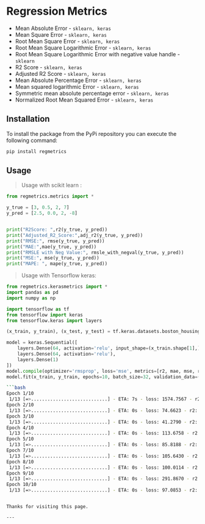 # Regression Metrics

* Mean Absolute Error - `sklearn, keras`
* Mean Square Error - `sklearn, keras`
* Root Mean Square Error - `sklearn, keras`
* Root Mean Square Logarithmic Error - `sklearn, keras`
* Root Mean Square Logarithmic Error with negative value handle - `sklearn`
* R2 Score - `sklearn, keras`
* Adjusted R2 Score - `sklearn, keras`
* Mean Absolute Percentage Error - `sklearn, keras`
* Mean squared logarithmic Error - `sklearn, keras`
* Symmetric mean absolute percentage error - `sklearn, keras`
* Normalized Root Mean Squared Error - `sklearn, keras`

## Installation

To install the package from the PyPi repository you can execute the following
command:
```sh
pip install regmetrics
```

## Usage

> Usage with scikit learn :

```python
from regmetrics.metrics import *

y_true = [3, 0.5, 2, 7]
y_pred = [2.5, 0.0, 2, -8]


print("R2Score: ",r2(y_true, y_pred))
print("Adjusted_R2_Score:",adj_r2(y_true, y_pred))
print("RMSE:", rmse(y_true, y_pred))
print("MAE:",mae(y_true, y_pred))
print("RMSLE with Neg Value:", rmsle_with_negval(y_true, y_pred))
print("MSE:", mse(y_true, y_pred))
print("MAPE: ", mape(y_true, y_pred))
```
> Usage with Tensorflow keras:

```python
from regmetrics.kerasmetrics import *
import pandas as pd
import numpy as np

import tensorflow as tf
from tensorflow import keras
from tensorflow.keras import layers

(x_train, y_train), (x_test, y_test) = tf.keras.datasets.boston_housing.load_data(path="boston_housing.npz", test_split=0.2, seed=113)

model = keras.Sequential([
    layers.Dense(64, activation='relu', input_shape=(x_train.shape[1],)),
    layers.Dense(64, activation='relu'),
    layers.Dense(1)
])
model.compile(optimizer='rmsprop', loss='mse', metrics=[r2, mae, mse, rmse, mape, rmsle, nrmse])
model.fit(x_train, y_train, epochs=10, batch_size=32, validation_data=(x_test, y_test))
```

```bash
```bash
Epoch 1/10
 1/13 [=>............................] - ETA: 7s - loss: 1574.7567 - r2: 0.6597 - mae: 37.1803 - mse: 1574.7567 - rmse: 37.1802 - mape: 159.261313/13 [==============================] - 1s 15ms/step - loss: 270.0653 - r2: 0.9472 - mae: 11.5427 - mse: 270.0653 - rmse: 11.5427 - mape: 57.3519 - rmsle: 0.6445 - nrmse: 0.5735 - val_loss: 88.6351 - val_r2: 0.9727 - val_mae: 6.6028 - val_mse: 88.6351 - val_rmse: 6.6028 - val_mape: 29.6502 - val_rmsle: 0.3161 - val_nrmse: 0.2965
Epoch 2/10
 1/13 [=>............................] - ETA: 0s - loss: 74.6623 - r2: 0.9913 - mae: 5.5958 - mse: 74.6623 - rmse: 5.5958 - mape: 25.3655 - rmsl13/13 [==============================] - 0s 3ms/step - loss: 87.1876 - r2: 0.9856 - mae: 6.9466 - mse: 87.1876 - rmse: 6.9466 - mape: 33.4256 - rmsle: 0.3057 - nrmse: 0.3343 - val_loss: 81.7884 - val_r2: 0.9712 - val_mae: 6.6424 - val_mse: 81.7884 - val_rmse: 6.6424 - val_mape: 28.8687 - val_rmsle: 0.3334 - val_nrmse: 0.2887
Epoch 3/10
 1/13 [=>............................] - ETA: 0s - loss: 41.2790 - r2: 0.9722 - mae: 5.3798 - mse: 41.2790 - rmse: 5.3798 - mape: 28.7497 - rmsl13/13 [==============================] - 0s 3ms/step - loss: 103.6462 - r2: 0.9825 - mae: 7.1041 - mse: 103.6462 - rmse: 7.1041 - mape: 34.6278 - rmsle: 0.3231 - nrmse: 0.3463 - val_loss: 71.7539 - val_r2: 0.9769 - val_mae: 6.1455 - val_mse: 71.7539 - val_rmse: 6.1455 - val_mape: 27.5078 - val_rmsle: 0.2893 - val_nrmse: 0.2751
Epoch 4/10
 1/13 [=>............................] - ETA: 0s - loss: 113.6758 - r2: 0.9917 - mae: 6.6575 - mse: 113.6758 - rmse: 6.6575 - mape: 20.8683 - rm13/13 [==============================] - 0s 3ms/step - loss: 88.1601 - r2: 0.9823 - mae: 6.8479 - mse: 88.1601 - rmse: 6.8479 - mape: 32.5867 - rmsle: 0.3080 - nrmse: 0.3259 - val_loss: 63.3707 - val_r2: 0.9829 - val_mae: 6.0845 - val_mse: 63.3707 - val_rmse: 6.0845 - val_mape: 33.1628 - val_rmsle: 0.2747 - val_nrmse: 0.3316
Epoch 5/10
 1/13 [=>............................] - ETA: 0s - loss: 85.8188 - r2: 0.9893 - mae: 7.0097 - mse: 85.8188 - rmse: 7.0097 - mape: 34.8362 - rmsl13/13 [==============================] - 0s 3ms/step - loss: 82.3233 - r2: 0.9860 - mae: 6.5795 - mse: 82.3233 - rmse: 6.5795 - mape: 32.5198 - rmsle: 0.3105 - nrmse: 0.3252 - val_loss: 74.4783 - val_r2: 0.9813 - val_mae: 6.8936 - val_mse: 74.4783 - val_rmse: 6.8936 - val_mape: 41.9492 - val_rmsle: 0.3067 - val_nrmse: 0.4195
Epoch 7/10
 1/13 [=>............................] - ETA: 0s - loss: 105.6430 - r2: 0.9658 - mae: 9.4737 - mse: 105.6430 - rmse: 9.4737 - mape: 53.0854 - rm13/13 [==============================] - 0s 3ms/step - loss: 76.0740 - r2: 0.9856 - mae: 6.4234 - mse: 76.0740 - rmse: 6.4234 - mape: 31.8728 - rmsle: 0.2828 - nrmse: 0.3187 - val_loss: 104.1779 - val_r2: 0.9679 - val_mae: 7.5539 - val_mse: 104.1779 - val_rmse: 7.5539 - val_mape: 30.9401 - val_rmsle: 0.3692 - val_nrmse: 0.3094
Epoch 8/10
 1/13 [=>............................] - ETA: 0s - loss: 100.0114 - r2: 0.9833 - mae: 6.8492 - mse: 100.0114 - rmse: 6.8492 - mape: 27.9621 - rm13/13 [==============================] - 0s 4ms/step - loss: 68.4268 - r2: 0.9892 - mae: 5.9540 - mse: 68.4268 - rmse: 5.9540 - mape: 29.7586 - rmsle: 0.2623 - nrmse: 0.2976 - val_loss: 171.7968 - val_r2: 0.9412 - val_mae: 10.5855 - val_mse: 171.7968 - val_rmse: 10.5855 - val_mape: 47.9010 - val_rmsle: 0.7561 - val_nrmse: 0.4790
Epoch 9/10
 1/13 [=>............................] - ETA: 0s - loss: 291.8670 - r2: 0.9725 - mae: 13.9899 - mse: 291.8670 - rmse: 13.9899 - mape: 61.3658 - 13/13 [==============================] - 0s 3ms/step - loss: 92.3889 - r2: 0.9796 - mae: 6.8932 - mse: 92.3889 - rmse: 6.8932 - mape: 33.2856 - rmsle: 0.3333 - nrmse: 0.3329 - val_loss: 67.2208 - val_r2: 0.9808 - val_mae: 5.8498 - val_mse: 67.2208 - val_rmse: 5.8498 - val_mape: 26.4504 - val_rmsle: 0.2680 - val_nrmse: 0.2645
Epoch 10/10
 1/13 [=>............................] - ETA: 0s - loss: 97.0853 - r2: 0.9923 - mae: 5.9866 - mse: 97.0853 - rmse: 5.9866 - mape: 24.9878 - rmsl13/13 [==============================] - 0s 3ms/step - loss: 78.3823 - r2: 0.9856 - mae: 6.5958 - mse: 78.3823 - rmse: 6.5958 - mape: 32.8136 - rmsle: 0.3025 - nrmse: 0.3281 - val_loss: 69.5314 - val_r2: 0.9787 - val_mae: 6.8302 - val_mse: 69.5314 - val_rmse: 6.8302 - val_mape: 37.3933 - val_rmsle: 0.2974 - val_nrmse: 0.3739
 ```
```

Thanks for visiting this page.

---

